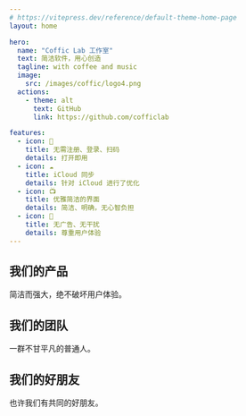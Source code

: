 ```yaml
---
# https://vitepress.dev/reference/default-theme-home-page
layout: home

hero:
  name: "Coffic Lab 工作室"
  text: 简洁软件，用心创造
  tagline: with coffee and music
  image: 
    src: /images/coffic/logo4.png
  actions:
    - theme: alt
      text: GitHub
      link: https://github.com/cofficlab

features:
  - icon: 🔕
    title: 无需注册、登录、扫码
    details: 打开即用
  - icon: ☁️
    title: iCloud 同步
    details: 针对 iCloud 进行了优化
  - icon: 📺
    title: 优雅简洁的界面
    details: 简洁、明确，无心智负担
  - icon: 🍵
    title: 无广告、无干扰
    details: 尊重用户体验
---
```


## 我们的产品

简洁而强大，绝不破坏用户体验。

<Products />

## 我们的团队

一群不甘平凡的普通人。

<VPTeamMembers size="small" :members="members" />

## 我们的好朋友

也许我们有共同的好朋友。

<VPTeamMembers size="small" :members="friends" />

<script setup>
import { VPTeamMembers } from 'vitepress/theme'
import Products from '../components/Products.vue'

const members = [
  {
    avatar: '/images/coffic/logo3.min.png',
    name: 'Coffic Lab',
    title: '我们的组织，名字来源于 Coffee and Music',
    links: [
      { icon: 'github', link: 'https://github.com/cofficlab' }
    ]
  },
  {
    avatar: '/images/team/nookery.png',
    name: 'Nookery',
    title: '我喜欢简洁，能自己写的软件我就自己写',
    links: [
      { icon: 'github', link: 'https://github.com/nookery' }
    ]
  },
  {
    avatar: '/images/team/sunrunning.png',
    name: 'Sunrunning',
    title: '有个人创造了熊猫烧香病毒，他和我一个名字',
    links: [
      { icon: 'github', link: 'https://github.com/sunrunning' }
    ]
  },
  {
    avatar: '/images/team/edith.min.png',
    name: 'Edith',
    title: "拥有什么样的内心，就能看到什么样的世界。悄悄告诉你，我可是天才们的邻居"
  },
]

const friends = [
  {
    avatar: '/images/friends/laravel.png',
    name: 'Laravel',
    title: '搭建充满创意的网站，快速又优雅',
    links: [
      { icon: 'github', link: 'https://github.com/laravel' }
    ]
  },
  {
    avatar: '/images/friends/flutter.png',
    name: 'Flutter',
    title: '全能型的 APP 开发选手，为所有屏幕创造精彩',
    links: [
      { icon: 'github', link: 'https://github.com/flutter' }
    ]
  },
  {
    avatar: '/images/friends/swift.svg',
    name: 'SwiftUI',
    title: 'Apple 平台的造梦师',
    links: [
      { icon: 'github', link: 'https://developer.apple.com/cn/xcode/swiftui/' }
    ]
  },
  {
    avatar: '/images/friends/vuejs.png',
    name: 'Vue.js',
    title: '易学易用，性能出色，适用场景丰富的 Web 前端框架',
    links: [
      { icon: 'github', link: 'https://github.com/vuejs/vue' }
    ]
  },
  {
    avatar: '/images/friends/go.png',
    name: 'Go',
    title: '新时代的编程语言',
    links: [
      { icon: 'github', link: 'https://github.com/golang/go' }
    ]
  },
  {
    avatar: '/images/friends/tailwindcss.png',
    name: 'Tailwind CSS',
    title: 'CSS 从未如此简单',
    links: [
      { icon: 'github', link: 'https://github.com/tailwindlabs/tailwindcss' }
    ]
  },
  {
    avatar: '/images/friends/github.png',
    name: 'GitHub',
    title: '每个人都喜欢我',
    links: [
      { icon: 'github', link: 'https://github.com/github' }
    ]
  },
  {
    avatar: '/images/friends/linux.min.png',
    name: 'Linux',
    title: '天才的作品',
    links: [
      { icon: 'github', link: 'https://github.com/torvalds/linux' }
    ]
  },
]
</script>

